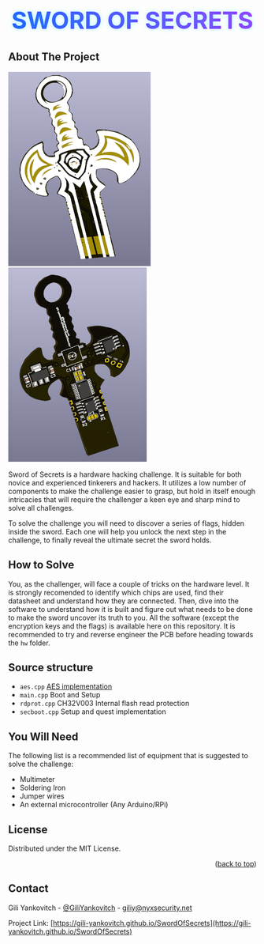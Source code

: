 <a id="readme-top"></a>
<div align="center">
  <h1 style = "font-size: 3rem;
    text-transform: uppercase;
    background: linear-gradient(45deg, #1F51FF, #B026FF);
    -webkit-background-clip: text;
    background-clip: text;
    color: transparent;
    text-shadow: 0 0 10px rgba(0, 243, 255, 0.3);
    animation: glowPulse 3s infinite;">Sword of Secrets</h1>
</div>

<!-- ABOUT THE PROJECT -->
## About The Project

![front] ![back]

Sword of Secrets is a hardware hacking challenge. It is suitable for both novice and experienced tinkerers and hackers. It utilizes a low number of components to make the challenge easier to grasp, but hold in itself enough intricacies that will require the challenger a keen eye and sharp mind to solve all challenges.

To solve the challenge you will need to discover a series of flags, hidden inside the sword. Each one will help you unlock the next step in the challenge, to finally reveal the ultimate secret the sword holds.

## How to Solve
You, as the challenger, will face  a couple of tricks on the hardware level. It is strongly recomended to identify which chips are used, find their datasheet and understand how they are connected. Then, dive into the software to understand how it is built and figure out what needs to be done to make the sword uncover its truth to you. All the software (except the encryption keys and the flags) is available here on this repository. It is recommended to try and reverse engineer the PCB before heading towards the `hw` folder.

## Source structure
* `aes.cpp` [AES implementation](https://github.com/kokke/tiny-AES-c)
* `main.cpp` Boot and Setup
* `rdprot.cpp` CH32V003 Internal flash read protection
* `secboot.cpp` Setup and quest implementation

## You Will Need
The following list is a recommended list of equipment that is suggested to solve the challenge:
* Multimeter
* Soldering Iron
* Jumper wires
* An external microcontroller (Any Arduino/RPi)

<!-- LICENSE -->
## License

Distributed under the MIT License.

<p align="right">(<a href="#readme-top">back to top</a>)</p>

<!-- CONTACT -->
## Contact

Gili Yankovitch - [@GiliYankovitch](https://x.com/GiliYankovitch) - giliy@nyxsecurity.net

Project Link: [https://gili-yankovitch.github.io/SwordOfSecrets](https://gili-yankovitch.github.io/SwordOfSecrets)

<!-- MARKDOWN LINKS & IMAGES -->
<!-- https://www.markdownguide.org/basic-syntax/#reference-style-links -->
[front]: images/front.png
[back]: images/back.png

